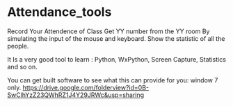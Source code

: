 # Attendance_tools
Record Your Attendence of Class
Get YY number from the YY room By simulating the input of the mouse and keyboard.
Show  the statistic of all the people.

It Is a very good tool to learn : Python, WxPython, Screen Capture, Statistics and so on.

You can get built software to see what this can provide for you: window 7 only.
https://drive.google.com/folderview?id=0B-SwClhYzZ23QWhRZ1J4Y29JRWc&usp=sharing
